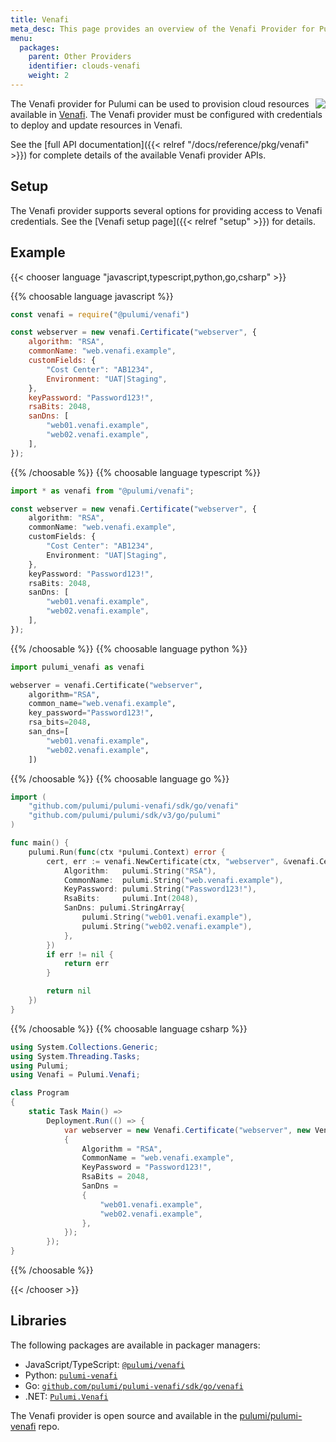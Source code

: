 ```yaml
---
title: Venafi
meta_desc: This page provides an overview of the Venafi Provider for Pulumi.
menu:
  packages:
    parent: Other Providers
    identifier: clouds-venafi
    weight: 2
---
```


<img src="/logos/tech/venafi.svg" align="right" class="h-16 px-8 pb-4">

The Venafi provider for Pulumi can be used to provision cloud resources available in [Venafi](https://www.venafi.com/).
The Venafi provider must be configured with credentials to deploy and update resources in Venafi.

See the [full API documentation]({{< relref "/docs/reference/pkg/venafi" >}}) for complete details of the available Venafi provider APIs.

## Setup

The Venafi provider supports several options for providing access to Venafi credentials.  See the [Venafi setup page]({{< relref "setup" >}}) for details.

## Example

{{< chooser language "javascript,typescript,python,go,csharp" >}}

{{% choosable language javascript %}}

```javascript
const venafi = require("@pulumi/venafi")

const webserver = new venafi.Certificate("webserver", {
    algorithm: "RSA",
    commonName: "web.venafi.example",
    customFields: {
        "Cost Center": "AB1234",
        Environment: "UAT|Staging",
    },
    keyPassword: "Password123!",
    rsaBits: 2048,
    sanDns: [
        "web01.venafi.example",
        "web02.venafi.example",
    ],
});
```

{{% /choosable %}}
{{% choosable language typescript %}}

```typescript
import * as venafi from "@pulumi/venafi";

const webserver = new venafi.Certificate("webserver", {
    algorithm: "RSA",
    commonName: "web.venafi.example",
    customFields: {
        "Cost Center": "AB1234",
        Environment: "UAT|Staging",
    },
    keyPassword: "Password123!",
    rsaBits: 2048,
    sanDns: [
        "web01.venafi.example",
        "web02.venafi.example",
    ],
});
```

{{% /choosable %}}
{{% choosable language python %}}

```python
import pulumi_venafi as venafi

webserver = venafi.Certificate("webserver",
    algorithm="RSA",
    common_name="web.venafi.example",
    key_password="Password123!",
    rsa_bits=2048,
    san_dns=[
        "web01.venafi.example",
        "web02.venafi.example",
    ])
```

{{% /choosable %}}
{{% choosable language go %}}

```go
import (
	"github.com/pulumi/pulumi-venafi/sdk/go/venafi"
	"github.com/pulumi/pulumi/sdk/v3/go/pulumi"
)

func main() {
	pulumi.Run(func(ctx *pulumi.Context) error {
		cert, err := venafi.NewCertificate(ctx, "webserver", &venafi.CertificateArgs{
			Algorithm:   pulumi.String("RSA"),
			CommonName:  pulumi.String("web.venafi.example"),
			KeyPassword: pulumi.String("Password123!"),
			RsaBits:     pulumi.Int(2048),
			SanDns: pulumi.StringArray{
				pulumi.String("web01.venafi.example"),
				pulumi.String("web02.venafi.example"),
			},
		})
		if err != nil {
			return err
		}

		return nil
	})
}
```

{{% /choosable %}}
{{% choosable language csharp %}}

```csharp
using System.Collections.Generic;
using System.Threading.Tasks;
using Pulumi;
using Venafi = Pulumi.Venafi;

class Program
{
    static Task Main() =>
        Deployment.Run(() => {
            var webserver = new Venafi.Certificate("webserver", new Venafi.CertificateArgs
            {
                Algorithm = "RSA",
                CommonName = "web.venafi.example",
                KeyPassword = "Password123!",
                RsaBits = 2048,
                SanDns =
                {
                    "web01.venafi.example",
                    "web02.venafi.example",
                },
            });
        });
}
```

{{% /choosable %}}

{{< /chooser >}}

## Libraries

The following packages are available in packager managers:

* JavaScript/TypeScript: [`@pulumi/venafi`](https://www.npmjs.com/package/@pulumi/venafi)
* Python: [`pulumi-venafi`](https://pypi.org/project/pulumi-venafi/)
* Go: [`github.com/pulumi/pulumi-venafi/sdk/go/venafi`](https://github.com/pulumi/pulumi-venafi)
* .NET: [`Pulumi.Venafi`](https://www.nuget.org/packages/Pulumi.Venafi)

The Venafi provider is open source and available in the [pulumi/pulumi-venafi](https://github.com/pulumi/pulumi-venafi) repo.
